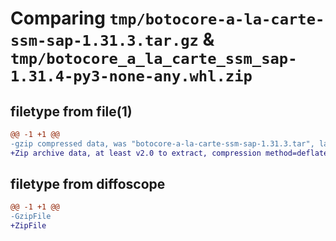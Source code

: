 # Comparing `tmp/botocore-a-la-carte-ssm-sap-1.31.3.tar.gz` & `tmp/botocore_a_la_carte_ssm_sap-1.31.4-py3-none-any.whl.zip`

## filetype from file(1)

```diff
@@ -1 +1 @@
-gzip compressed data, was "botocore-a-la-carte-ssm-sap-1.31.3.tar", last modified: Fri Jul 14 01:46:37 2023, max compression
+Zip archive data, at least v2.0 to extract, compression method=deflate
```

## filetype from diffoscope

```diff
@@ -1 +1 @@
-GzipFile
+ZipFile
```

